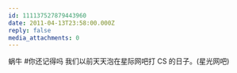 ```yaml
---
id: 111137527879443960
date: 2011-04-13T23:58:00.000Z
reply: false
media_attachments: 0
---
```


蜗牛 #你还记得吗 我们以前天天泡在星际网吧打 CS 的日子。(星光网吧) ​​​​


